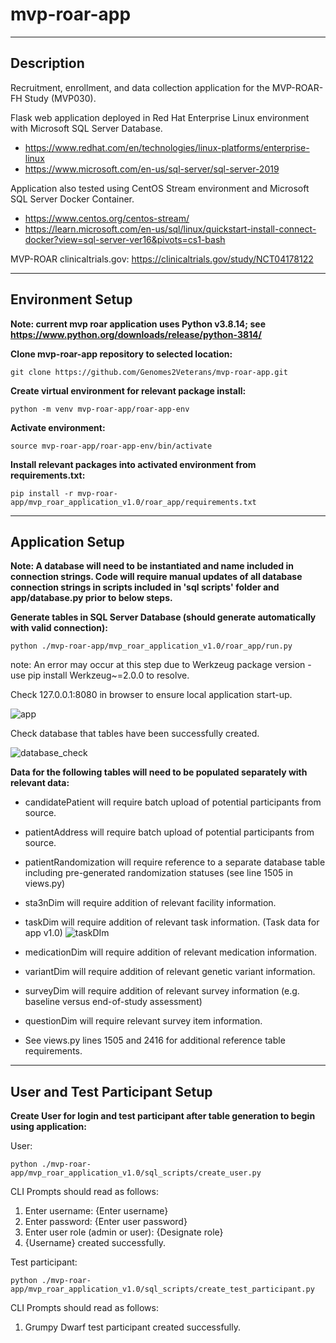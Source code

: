 <h1>mvp-roar-app</h1>

---

<h2>Description</h2>

Recruitment, enrollment, and data collection application for the MVP-ROAR-FH Study (MVP030). 

Flask web application deployed in Red Hat Enterprise Linux environment with Microsoft SQL Server Database. 
- https://www.redhat.com/en/technologies/linux-platforms/enterprise-linux 
- https://www.microsoft.com/en-us/sql-server/sql-server-2019

Application also tested using CentOS Stream environment and Microsoft SQL Server Docker Container.
- https://www.centos.org/centos-stream/
- https://learn.microsoft.com/en-us/sql/linux/quickstart-install-connect-docker?view=sql-server-ver16&pivots=cs1-bash

MVP-ROAR clinicaltrials.gov: https://clinicaltrials.gov/study/NCT04178122

---

<h2>Environment Setup</h2>

**Note: current mvp roar application uses Python v3.8.14; see https://www.python.org/downloads/release/python-3814/**

**Clone mvp-roar-app repository to selected location:**

`git clone https://github.com/Genomes2Veterans/mvp-roar-app.git`

**Create virtual environment for relevant package install:**

`python -m venv mvp-roar-app/roar-app-env`

**Activate environment:**

`source mvp-roar-app/roar-app-env/bin/activate`

**Install relevant packages into activated environment from requirements.txt:**

`pip install -r mvp-roar-app/mvp_roar_application_v1.0/roar_app/requirements.txt`

---

<h2>Application Setup</h2>

**Note: A database will need to be instantiated and name included in connection strings. Code will require manual updates of all database connection strings in scripts included in 'sql scripts' folder and app/database.py prior to below steps.**

**Generate tables in SQL Server Database (should generate automatically with valid connection):**

`python ./mvp-roar-app/mvp_roar_application_v1.0/roar_app/run.py`

note: An error may occur at this step due to Werkzeug package version - use pip install Werkzeug~=2.0.0 to resolve.

Check 127.0.0.1:8080 in browser to ensure local application start-up.

![app](https://github.com/Genomes2Veterans/mvp-roar-app/assets/40616838/8225275c-3cff-44bb-b07f-fc8892b833c5)

Check database that tables have been successfully created.

![database_check](https://github.com/Genomes2Veterans/mvp-roar-app/assets/40616838/b0e46094-c0ff-4b06-9f47-125ad9b97802)

**Data for the following tables will need to be populated separately with relevant data:**
- candidatePatient will require batch upload of potential participants from source.
- patientAddress will require batch upload of potential participants from source.
- patientRandomization will require reference to a separate database table including pre-generated randomization statuses (see line 1505 in views.py)
- sta3nDim will require addition of relevant facility information.
- taskDim will require addition of relevant task information. (Task data for app v1.0)
![taskDIm](https://github.com/Genomes2Veterans/mvp-roar-app/assets/40616838/ce4e95c3-c542-4061-9985-9bf3c9cd83e0)

- medicationDim will require addition of relevant medication information.
- variantDim will require addition of relevant genetic variant information.
- surveyDim will require addition of relevant survey information (e.g. baseline versus end-of-study assessment)
- questionDim will require relevant survey item information.
- See views.py lines 1505 and 2416 for additional reference table requirements. 

---

<h2>User and Test Participant Setup</h2>

**Create User for login and test participant after table generation to begin using application:**  

User:

`python ./mvp-roar-app/mvp_roar_application_v1.0/sql_scripts/create_user.py`

CLI Prompts should read as follows:

1. Enter username: {Enter username}
2. Enter password: {Enter user password}
3. Enter user role (admin or user): {Designate role}
4. {Username} created successfully.  

Test participant:

`python ./mvp-roar-app/mvp_roar_application_v1.0/sql_scripts/create_test_participant.py`

CLI Prompts should read as follows:

1. Grumpy Dwarf test participant created successfully.
